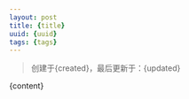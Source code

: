 ```yaml
---
layout: post
title: {title}
uuid: {uuid}
tags: {tags}
---
```

> 创建于{created}，最后更新于：{updated}

{content}

